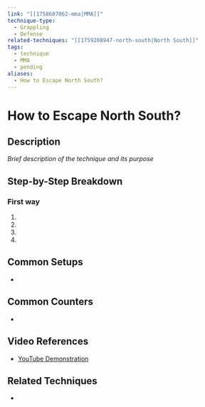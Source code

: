 ```yaml
---
link: "[[1758607062-mma|MMA]]"
technique-type:
  - Grappling
  - Defense
related-techniques: "[[1759208947-north-south|North South]]"
tags:
  - technique
  - MMA
  - pending
aliases:
  - How to Escape North South?
---
```

# How to Escape North South?

## Description
*Brief description of the technique and its purpose*

## Step-by-Step Breakdown
### First way
1. 
2. 
3. 
4. 

## Common Setups
- 

## Common Counters
- 

## Video References
- [YouTube Demonstration]()

## Related Techniques
- 